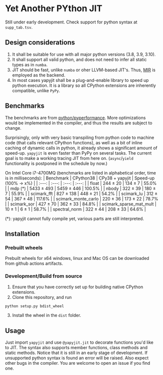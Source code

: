# Yet Another PYthon JIT
Still under early development. Check support for python syntax at `supp_tab.tsv`.

## Design considerations
1. It shall be suitable for use with all major python versions (3.8, 3.9, 3.10).
2. It shall support all valid python, and does not need to infer all static types as in `numba`.
3. JIT should be fast, unlike `numba` or oher LLVM-based JIT's. Thus, [MIR](https://github.com/vnmakarov/mir) is employed as the backend.
4. In most cases yapyjit shall be a plug-and-enable library to speed up python execution. It is a library so all CPython extensions are inherently compatible, unlike `PyPy`.

## Benchmarks
The benchmarks are from [python/pyperformance](https://github.com/python/pyperformance). More optimizations would be implemented in the compiler, and thus the results are subject to change.

Surprisingly, only with very basic transpiling from python code to machine code (that calls relevant CPython functions), as well as a bit of inline caching of dynamic calls in python, it already shows a significant amount of speed-up. `yapyjit` is even faster than PyPy on several tasks. The current goal is to make a working tracing JIT from here on. (`async`/`yield` functionality is postponed in the schedule by now.)

On Intel Core i7-4700MQ (benchmarks are listed in alphabetical order, time is in milliseconds):
| Benchmark | CPython38 | CPy38 + yapyjit | Speed-up (100% → x%) |
| :---: | :---: | :---: | :---: |
| float | 244 ± 20 | 134 ± 7 | 55.0% |
| mdp (*) | 5433 ± 493 | 5459 ± 446 | 100.5% |
| nbody | 322 ± 39 | 180 ± 7 | 55.9% |
| scimark_fft | 827 ± 138 | 448 ± 21 | 54.2% |
| scimark_lu | 312 ± 54 | 367 ± 48 | 117.6% |
| scimark_monte_carlo | 220 ± 36 | 173 ± 22 | 78.7% |
| scimark_sor | 427 ± 70 | 362 ± 33 | 84.8% |
| scimark_sparse_mat_mult | 10 ± 1 | 6 ± 1 | 58.7% |
| spectral_norm | 322 ± 44 | 208 ± 33 | 64.6% |


(*): yapyjit cannot fully compile yet, various parts are still interpreted.

## Installation
### Prebuilt wheels
Prebuilt wheels for x64 windows, linux and Mac OS can be downloaded from github actions artifacts.

### Development/Build from source
1. Ensure that you have correctly set up for building native CPython extensions.
2. Clone this repository, and run
```sh
python setup.py bdist_wheel
```
3. Install the wheel in the `dist` folder.

## Usage
Just import `yapyjit` and use `@yapyjit.jit` to decorate functions you'd like to JIT. The syntax also supports member functions, class methods and static methods. Notice that it is still in an early stage of development. If unsupported python syntax is found an error will be raised. Also expect other bugs in the compiler. You are welcome to open an issue if you find one.
